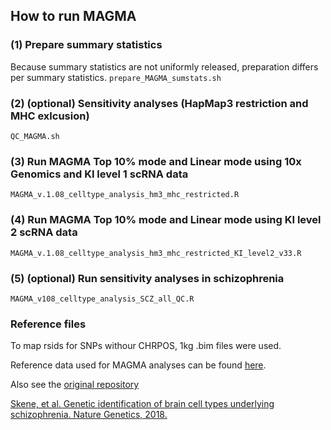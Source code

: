 ## How to run MAGMA

### (1) Prepare summary statistics
Because summary statistics are not uniformly released, preparation differs per summary statistics.
```prepare_MAGMA_sumstats.sh```

### (2) (optional) Sensitivity analyses (HapMap3 restriction and MHC exlcusion)
```QC_MAGMA.sh```

### (3) Run MAGMA Top 10% mode and Linear mode using 10x Genomics and KI level 1 scRNA data
```MAGMA_v.1.08_celltype_analysis_hm3_mhc_restricted.R```

### (4) Run MAGMA Top 10% mode and Linear mode using KI level 2 scRNA data
```MAGMA_v.1.08_celltype_analysis_hm3_mhc_restricted_KI_level2_v33.R```

### (5) (optional) Run sensitivity analyses in schizophrenia
```MAGMA_v108_celltype_analysis_SCZ_all_QC.R```

### Reference files
To map rsids for SNPs withour CHRPOS, 1kg .bim files were used.

Reference data used for MAGMA analyses can be found [here](https://ctg.cncr.nl/software/MAGMA/ref_data/).

Also see the [original repository](https://github.com/NathanSkene/MAGMA_Celltyping)

[Skene, et al. Genetic identification of brain cell types underlying schizophrenia. Nature Genetics, 2018.](https://www.nature.com/articles/s41588-018-0129-5)